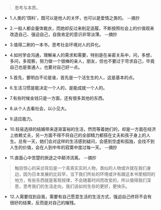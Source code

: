 >思考与本质。

- 1.人类的'饵料'，既可以是他人的关怀，也可以是爱情之类的。 --摘抄

- 2.一般人都会量体裁衣，而她却反过来削足适履，不断按照社会上的价值观来改造自己、强迫自己，自我肯定的意识非常淡薄。 --摘抄

- 3.值得二刷的一本书，思考社会环境对人的异化。

- 4.如何学会沟通，理解亲人的需求和需要，特别是在亲密关系中，问，多想，多问，多观察，努力做一个很棒的亲人，朋友，但也不要过于苛求自己，毕竟自己也是普通人，也要对自己好一点。

- 5.首先，要明白不论是谁，首先是一个活生生的人，这是基本的点。

- 6.生活习惯是能决定一个人的，是能成就一个人的。

- 7.有些时候金钱只是一方面，还有很多其他的东西。

- 8.从个人去看社会，以小见大。

- 9.适应能力。

- 10.轻易选择的结婚带来逐渐富裕的生活，然而等着她们的，却是一方面在经济上依赖丈夫，另一方面不得不将自己的全部精力都搭在丈夫和孩子身上的人生。总有一天，她们会对这样的生活感到疑问，会感到空虚和孤独，会找不到人生的价值，会在人到中年的寂寞中度过每一天。 --摘抄

- 11.直面心中苦楚的旅途之中颠沛流离。 --摘抄

>触目惊心的采访背后是一个真真实实的人物，类似的人物或许就在我们身边，因为日本发展的比较早，当下我们所处的环境或许有跟这本书里相同的地方，有些东西就是客观规律，不会随着时间而改变的，所以值得我们深思，思考我们的生活走向，我们该如何生存的更好，更快乐。

- 12.人需要找到自我，需要有自己愿意生活的生活方式，强迫自己终将不会有很好的结果，反而是对自己的摧残。
